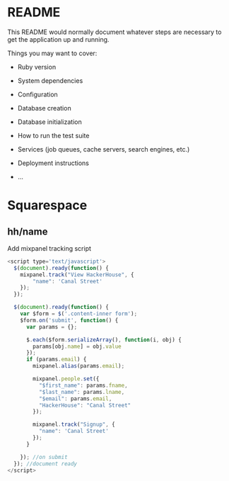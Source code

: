 # README

This README would normally document whatever steps are necessary to get the
application up and running.

Things you may want to cover:

* Ruby version

* System dependencies

* Configuration

* Database creation

* Database initialization

* How to run the test suite

* Services (job queues, cache servers, search engines, etc.)

* Deployment instructions

* ...

# Squarespace

## hh/name
Add mixpanel tracking script
```js
<script type='text/javascript'>
  $(document).ready(function() {
    mixpanel.track("View HackerHouse", {
        "name": 'Canal Street'
    });
  });

  $(document).ready(function() {
    var $form = $('.content-inner form');
    $form.on('submit', function() {
      var params = {};

      $.each($form.serializeArray(), function(i, obj) {
        params[obj.name] = obj.value
      });
      if (params.email) {
        mixpanel.alias(params.email);

        mixpanel.people.set({
          "$first_name": params.fname,
          "$last_name": params.lname,
          "$email": params.email,
          "HackerHouse": "Canal Street"
        });

        mixpanel.track("Signup", {
          "name": 'Canal Street'
        });
      }

    }); //on submit
  }); //document ready
</script>
```
